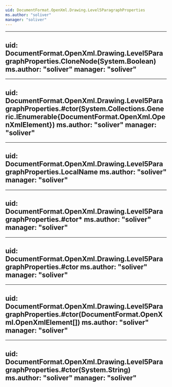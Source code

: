 ```yaml
---
uid: DocumentFormat.OpenXml.Drawing.Level5ParagraphProperties
ms.author: "soliver"
manager: "soliver"
---
```


---
uid: DocumentFormat.OpenXml.Drawing.Level5ParagraphProperties.CloneNode(System.Boolean)
ms.author: "soliver"
manager: "soliver"
---

---
uid: DocumentFormat.OpenXml.Drawing.Level5ParagraphProperties.#ctor(System.Collections.Generic.IEnumerable{DocumentFormat.OpenXml.OpenXmlElement})
ms.author: "soliver"
manager: "soliver"
---

---
uid: DocumentFormat.OpenXml.Drawing.Level5ParagraphProperties.LocalName
ms.author: "soliver"
manager: "soliver"
---

---
uid: DocumentFormat.OpenXml.Drawing.Level5ParagraphProperties.#ctor*
ms.author: "soliver"
manager: "soliver"
---

---
uid: DocumentFormat.OpenXml.Drawing.Level5ParagraphProperties.#ctor
ms.author: "soliver"
manager: "soliver"
---

---
uid: DocumentFormat.OpenXml.Drawing.Level5ParagraphProperties.#ctor(DocumentFormat.OpenXml.OpenXmlElement[])
ms.author: "soliver"
manager: "soliver"
---

---
uid: DocumentFormat.OpenXml.Drawing.Level5ParagraphProperties.#ctor(System.String)
ms.author: "soliver"
manager: "soliver"
---
